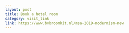```yaml
---
layout: post
title: Book a hotel room
category: visit_link
link: https://www.bvbroomkit.nl/msa-2019-modernism-new
---
```


